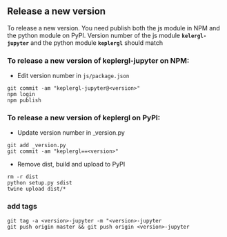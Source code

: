 
## Release a new version

To release a new version. You need publish both the js module in NPM and the python module on PyPI.
Version number of the js module **`kelergl-jupyter`** and the python module **`keplergl`** should match

### To release a new version of keplergl-jupyter on NPM:

- Edit version number in `js/package.json`
```
git commit -am "keplergl-jupyter@<version>"
npm login
npm publish
```

### To release a new version of keplergl on PyPI:

- Update version number in  _version.py

```
git add _version.py
git commit -am "keplergl==<version>"
```

- Remove dist, build and upload to PyPI
```
rm -r dist
python setup.py sdist
twine upload dist/*
```

### add tags
```
git tag -a <version>-jupyter -m "<version>-jupyter
git push origin master && git push origin <version>-jupyter
```
